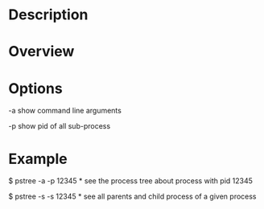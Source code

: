 # Description

# Overview

# Options
-a
    show command line arguments

-p
    show pid of all sub-process

# Example
$ pstree -a -p 12345
    * see the process tree about process with pid 12345

$ pstree -s -s 12345
    * see all parents and child process of a given process
